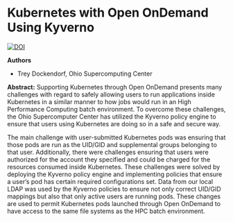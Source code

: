 # Kubernetes with Open OnDemand Using Kyverno

[![DOI](https://zenodo.org/badge/DOI/10.5281/zenodo.5796345.svg)](https://doi.org/10.5281/zenodo.5796345)

**Authors**
* Trey Dockendorf, Ohio Supercomputing Center

**Abstract:**
Supporting Kubernetes through Open OnDemand presents many challenges with regard to safely allowing users to run applications inside Kubernetes in a similar manner to how jobs would run in an High Performance Computing batch environment. To overcome these challenges, the Ohio Supercomputer Center has utilized the Kyverno policy engine to ensure that users using Kubernetes are doing so in a safe and secure way.

The main challenge with user-submitted Kubernetes pods was ensuring that those pods are run as the UID/GID and supplemental groups belonging to that user. Additionally, there were challenges ensuring that users were authorized for the account they specified and could be charged for the resources consumed inside Kubernetes. These challenges were solved by deploying the Kyverno policy engine and implementing policies that ensure a user’s pod has certain required configurations set. Data from our local LDAP was used by the Kyverno policies to ensure not only correct UID/GID mappings but also that only active users are running pods. These changes are used to permit Kubernetes pods launched through Open OnDemand to have access to the same file systems as the HPC batch environment.

